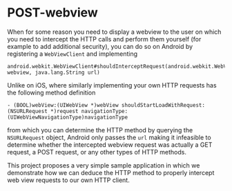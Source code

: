 POST-webview
====================

When for some reason you need to display a webview to the user on which you need to intercept the HTTP calls and perform them yourself (for example to add additional security), you can do so on Android by registering a `WebViewClient` and implementing 

```
android.webkit.WebViewClient#shouldInterceptRequest(android.webkit.WebView webview, java.lang.String url)
```

Unlike on iOS, where similarly implementing your own HTTP requests has the following method definition

```
- (BOOL)webView:(UIWebView *)webView shouldStartLoadWithRequest:(NSURLRequest *)request navigationType:(UIWebViewNavigationType)navigationType
```

from which you can determine the HTTP method by querying the `NSURLRequest` object, Android only passes the `url` making it infeasible to determine whether the intercepted webview request was actually a GET request, a POST request, or any other types of HTTP methods.

This project proposes a very simple sample application in which we demonstrate how we can deduce the HTTP method  to properly intercept web view requests to our own HTTP client.

